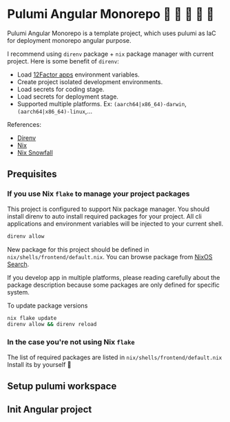 # Pulumi Angular Monorepo     

Pulumi Angular Monorepo is a template project, which uses pulumi as IaC for
deployment monorepo angular purpose.

I recommend using `direnv` package + `nix` package manager with current project.
Here is some benefit of `direnv`:

- Load [12Factor apps]() environment variables.
- Create project isolated development environments.
- Load secrets for coding stage.
- Load secrets for deployment stage.
- Supported multiple platforms. Ex: `(aarch64|x86_64)-darwin`,
  `(aarch64|x86_64)-linux`,...

References:

- [Direnv](https://direnv.net/)
- [Nix](https://nixos.org/)
- [Nix Snowfall](https://snowfall.org/)

## Prequisites

### If you use Nix `flake` to manage your project packages

This project is configured to support Nix package manager. You should install
direnv to auto install required packages for your project. All cli applications
and environment variables will be injected to your current shell.

```bash
direnv allow
```

New package for this project should be defined in
`nix/shells/frontend/default.nix`. You can browse package from
[NixOS Search](https://search.nixos.org/packages).

If you develop app in multiple platforms, please reading carefully about the
package description because some packages are only defined for specific system.

To update package versions

```bash
nix flake update
direnv allow && direnv reload
```

### In the case you're not using Nix `flake`

The list of required packages are listed in `nix/shells/frontend/default.nix`
Install its by yourself 󰇵

## Setup pulumi workspace

## Init Angular project
